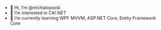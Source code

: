 - 👋 Hi, I’m @michalopocki
- 👀 I’m interested in C#/.NET
- 🌱 I’m currently learning WPF MVVM, ASP.NET Core, Entity Framework Core

<!---
michalopocki/michalopocki is a ✨ special ✨ repository because its `README.md` (this file) appears on your GitHub profile.
You can click the Preview link to take a look at your changes.
--->
